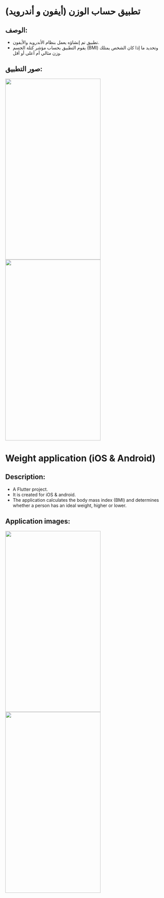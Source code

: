 # تطبيق حساب الوزن (أيفون و أندرويد)

## الوصف:

- تطبيق تم إنشاؤه يعمل بنظام الأندرويد والأيفون.
- يقوم التطبيق بحساب مؤشر كتلة الجسم (BMI) وتحديد ما إذا كان الشخص يمتلك وزن مثالي أم أعلى أو أقل.

## صور التطبيق:

<img src="https://github.com/noorah94/Weight/assets/100534197/173cd629-cfac-41cd-a9cf-2ffdcdea451c" width="300" height="570">
<img src="https://github.com/noorah94/Weight/assets/100534197/daa22a4a-2251-47d4-861d-ae981bd72d22" width="300" height="570">

# Weight application (iOS & Android)

## Description:

- A Flutter project.
- It is created for iOS & android.
- The application calculates the body mass index (BMI) and determines whether a person has an ideal weight, higher or lower.

## Application images:

<img src="https://github.com/noorah94/Weight/assets/100534197/173cd629-cfac-41cd-a9cf-2ffdcdea451c" width="300" height="570">
<img src="https://github.com/noorah94/Weight/assets/100534197/daa22a4a-2251-47d4-861d-ae981bd72d22" width="300" height="570">



